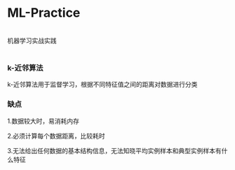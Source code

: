# ML-Practice
<br/>机器学习实战实践<br/><br/>

### k-近邻算法
<p>k-近邻算法用于监督学习，根据不同特征值之间的距离对数据进行分类</p>
<h3>缺点</h3>
<p>1.数据较大时，易消耗内存</p>
<p>2.必须计算每个数据距离，比较耗时</p>
<p>3.无法给出任何数据的基本结构信息，无法知晓平均实例样本和典型实例样本有什么特征</p>
